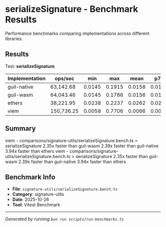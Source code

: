 # serializeSignature - Benchmark Results

Performance benchmarks comparing implementations across different libraries.

## Results

Test: **serializeSignature**

| Implementation | ops/sec | min | max | mean | p75 | p99 | p995 | p999 | rme | samples | notes |
|---|---|---|---|---|---|---|---|---|---|---|---|
| guil-native | 63,142.68 | 0.0145 | 0.1915 | 0.0158 | 0.0156 | 0.0197 | 0.0239 | 0.1331 | ±0.43% | 31572 |  |
| guil-wasm | 64,043.46 | 0.0145 | 0.1786 | 0.0156 | 0.0154 | 0.0193 | 0.0222 | 0.1322 | ±0.43% | 32022 |  |
| ethers | 38,221.95 | 0.0238 | 0.2237 | 0.0262 | 0.0259 | 0.0337 | 0.0638 | 0.1553 | ±0.45% | 19111 | slowest |
| viem | 150,736.25 | 0.0058 | 0.7706 | 0.0066 | 0.0064 | 0.0115 | 0.0120 | 0.0943 | ±0.57% | 75369 | fastest |

## Summary

viem - comparisons/signature-utils/serializeSignature.bench.ts > serializeSignature
2.35x faster than guil-wasm
2.39x faster than guil-native
3.94x faster than ethers
viem - comparisons/signature-utils/serializeSignature.bench.ts > serializeSignature
2.35x faster than guil-wasm
2.39x faster than guil-native
3.94x faster than ethers

## Benchmark Info

- **File**: `signature-utils/serializeSignature.bench.ts`
- **Category**: signature-utils
- **Date**: 2025-10-26
- **Tool**: Vitest Benchmark

---

*Generated by running `bun run scripts/run-benchmarks.ts`*
